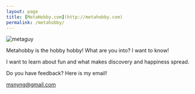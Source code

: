 ```yaml
---
layout: page
title: [MetaHobby.com](http://metahobby.com)
permalink: /metahobby/
---
```

![metaguy](http://metahobby.com/metaguy.png)

Metahobby is the hobby hobby!
What are you into? I want to know!

I want to learn about fun and what makes discovery and happiness spread.

Do you have feedback? Here is my email!

[msnyng@gmail.com](mailto:msnyng@gmail.com)
